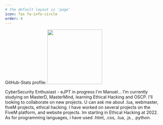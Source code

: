 ```yaml
---
# the default layout is 'page'
icon: fas fa-info-circle
order: 4
---
```


GitHub-Stats profile:
<img height="180rem" max-width="49%" src="https://github-readme-stats.vercel.app/api?username=baShMarin&show_icons=true&theme=tokyonight"/>




CyberSecurity Enthusiast - eJPT in progress
I'm Manuel... I’m currently studying on MasterD, MasterMind, learning Ethical Hacking and OSCP. I'll looking to collaborate on new projects. U can ask me about .lua, webmaster, fiveM projects, ethical hacking. I have worked on several projects on the FiveM platform, and website projects. Im starting in Ethical Hacking at 2022.
As for programming languages, i have used .html, .css, .lua, .js , .python.


